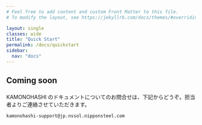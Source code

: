 ```yaml
---
# Feel free to add content and custom Front Matter to this file.
# To modify the layout, see https://jekyllrb.com/docs/themes/#overriding-theme-defaults

layout: single
classes: wide
title: "Quick Start"
permalink: /docs/quickstart
sidebar:
  nav: "docs"
---
```


<!-- 
# はじめる前に
このクイックスタートを始める前に、以下のKAMONOHASHIのセットアップが終わっていることを確認してください。

 1. [KAMONOHASHIをインストールする](/docs/beforequickstart/install)
 1. [KAMONOHASHIのセットアップする](/docs/beforequickstart/setup-tenant)


# はじめに
クイックスタートでは、KAMONOHASHIを使用する方法について簡単に説明します。
具体的にはKAMONOHASHIを使用して、機械学習手法を試す際によく用いられるcifar-10の画像分類モデルを学習させる方法を以下の手順に沿って説明します。


 1. データをアップロードする
 1. データセットを作成する
 1. 学習を実行する
 1. TensorBoardで学習の状況を表示する
 1. 学習のログを確認する

# データをアップロードする
KAMONOHASHIにデータをアップロードする流れを説明します。

## cifar-10データセットをダウンロードする
このクイックスタートでは、[cifar-10データセット](https://www.cs.toronto.edu/~kriz/cifar.html)<i class="material-icons" class="material-icons blue">launch</i>を使用します。cifar10は、カラー画像のデータセットです。
 - 画像サイズは32 x 32px
 - 10クラスの画像がそれぞれ6000枚、計60000枚の画像がある
 - そのうち50000枚が学習データ、10000枚がテストデータ
 - クラスはairplane, automobile, bird, cat, deer, dog, frog, horse, ship, truck
 
[cifar-10のデータセットページ](http://www.cs.toronto.edu/~kriz/cifar-10-binary.tar.gz)<i class="material-icons" class="material-icons blue">launch</i>からKAMONOHASHIにアクセスできる端末にダウンロードしてください。

## データを解凍する
このデータセットは解凍すると、

- data_batch_1.bin
- ...
- data_batch_5.bin
- test_batch.bin

というファイルに分割されます。それぞれのbinファイルは、32x32x3の画像データが1万枚ずつ含まれています。
画像1枚あたり、先頭1バイトがラベル + 32x32x3バイトが画素情報という構成になっており、これが先頭から1万個結合されているのがbinファイルです。

## データをKAMONOHASHIにアップロードする
データが用意できたらKAMONOHASHIにアップロードしましょう。GUIまたはコマンドラインインターフェイス（CLI）を使用してKAMONOHASHI上にデータを作成します。

```
> kqi data create -name "dataの名前" -d "uploadするデータのpath"
```

![データアップロード](/assets/images/data-create.PNG)

登録したデータは、データの一覧画面で確認できます。

![データ一覧](/assets/images/data-index.png)

# データセットを作成する
アップロードしたデータをtraining用、test用にまとめます。
下図では、data_batchをtrain、test_batchをtestに移動させています。

![データセットアップロード](/assets/images/dataset.PNG)


# 学習を実行する
学習は KAMONOHASHI が管理するクラスタで計算を実行するための最小単位を表します。
学習を開始すると KAMONOHASHI はクラスタから指定されたCPU、メモリ、GPUリソースを確保し、Dockerコンテナを起動し計算環境を用意します。ユーザはこの環境を利用し、任意の計算を行うことができます。
学習はCLI、GUIの両方から起動できます。
GUIで学習を開始するには[学習管理]を選択し、新規登録ボタンから行います。
詳細は[User Guide](/docs/user/#学習)を参照してください。

## step1
学習名を記入し、先ほど登録したデータセットを選択します。
![ジョブ1](/assets/images/job-step1.PNG)

## step2
フレームワークとモデルを選択し、実行コマンドを記述します。
![ジョブ2](/assets/images/job-step2.PNG)
* コンテナイメージ[(https://cloud.docker.com/u/kamonohashi/repository/list)](https://cloud.docker.com/u/kamonohashi/repository/list)
* モデル [(http://git.o.sysrdc.ns-sol.co.jp/kamonohashi/tensorflow_cifar10/tree/f6767332abb2fc07cf9e70b5d4827e048e946b46)](http://git.o.sysrdc.ns-sol.co.jp/kamonohashi/tensorflow_cifar10/tree/f6767332abb2fc07cf9e70b5d4827e048e946b46)

* 実行コマンド例
```
python -u train.py \
--images /kqi/input/training \
--anns /kqi/input/training \
--train_log_dir /kqi/output/demo \
--parameter_dir /kqi/output/demo \
--max_steps=5000
```

## step3
必要なリソースを指定します。
![ジョブ3](/assets/images/job-step3.PNG)

## step4
オプションとして追記したい項目があれば追記し実行ボタンを押します。
![ジョブ4](/assets/images/job-run.PNG)

ステータスがRunningになったら学習中という意味です。



# 学習の状況を確認する

## Tensorboardで学習の状況を確認する

実行中の学習を選択し、編集画面を開きます。
![ジョブ確認](/assets/images/job-edit.PNG)
Tensorboardの起動ボタンを押し、開きます。
![Tensorboard確認](/assets/images/tensorboard.PNG)

注意：TensorBoardを表示する場合、モデルのpythonファイル中に対応するプログラムを書く必要があります。



## 学習の標準出力を確認する

学習実行中でも標準出力をダウンロードして確認することができます。

```
> kqi training download-log trainingID
```

GUIからは添付ファイル欄から標準出力がダウンロードできます。
![ジョブ確認](/assets/images/job-edit.PNG)


## 学習の正常終了を確認する
学習が正常に終了すると、学習状態がCompletedになります。


学習履歴画面のファイル一覧ボタンを押すと
コンテナに出力したファイルを確認することができます。

今回はstep数を5000としたため、5000step目のcheckpointが出力されていることが確認できます。


# おわりに
このように、KAMONOHASHIでは、簡単に学習を開始することができます。

このクイックスタートでは、KAMONOHASHIを用いて、単一のGPUノードでモデルをトレーニングしました。
KAMONOHASHIでは簡単に学習を開始・管理できるため、効率的なAI開発ができます！

より詳しくKAMONOHASHIの使い方を知りたい場合は[How-to Guide](/docs/how-to/)を参照してください。
 -->

 <h2 style="font-size:1.5em; font-weight:bold; border-bottom:none; margin-bottom: 1em;">
Coming soon
</h2>    
KAMONOHASHI のドキュメントについてのお問合せは、下記からどうぞ。担当者よりご連絡させていただきます。 

```
kamonohashi-support@jp.nssol.nipponsteel.com
```
